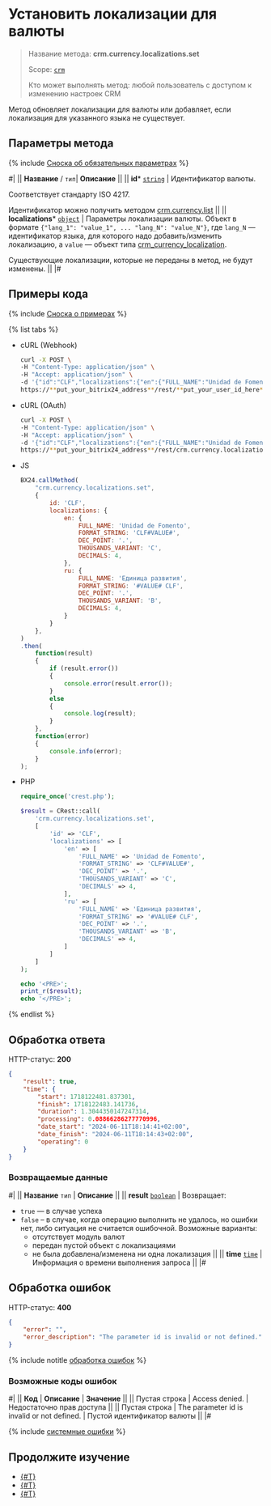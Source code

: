 # Установить локализации для валюты

> Название метода: **crm.currency.localizations.set**
>
> Scope: [`crm`](../../../scopes/permissions.md)
>
> Кто может выполнять метод: любой пользователь с доступом к изменению настроек CRM

Метод обновляет локализации для валюты или добавляет, если локализация для указанного языка не существует.

## Параметры метода

{% include [Сноска об обязательных параметрах](../../../../_includes/required.md) %}

#|
||  **Название** /
`тип`| **Описание** ||
|| **id***
[`string`](../../../data-types.md) | Идентификатор валюты.

Соответствует стандарту ISO 4217.

Идентификатор можно получить методом [crm.currency.list](../crm-currency-list.md)
 ||
|| **localizations***
[`object`](../../../data-types.md) | Параметры локализации валюты.
Объект в формате `{"lang_1": "value_1", ... "lang_N": "value_N"}`, где `lang_N` — идентификатор языка, для которого надо добавить/изменить локализацию, а `value` — объект типа [crm_currency_localization](../../data-types.md#crm_currency_localization).

Существующие локализации, которые не переданы в метод, не будут изменены.
  ||
|#

## Примеры кода

{% include [Сноска о примерах](../../../../_includes/examples.md) %}

{% list tabs %}

- cURL (Webhook)

    ```bash
    curl -X POST \
    -H "Content-Type: application/json" \
    -H "Accept: application/json" \
    -d '{"id":"CLF","localizations":{"en":{"FULL_NAME":"Unidad de Fomento","FORMAT_STRING":"CLF#VALUE#","DEC_POINT":".","THOUSANDS_VARIANT":"C","DECIMALS":4},"ru":{"FULL_NAME":"Единица развития","FORMAT_STRING":"#VALUE# CLF","DEC_POINT":".","THOUSANDS_VARIANT":"B","DECIMALS":4}}}' \
    https://**put_your_bitrix24_address**/rest/**put_your_user_id_here**/**put_your_webhook_here**/crm.currency.localizations.set
    ```

- cURL (OAuth)

    ```bash
    curl -X POST \
    -H "Content-Type: application/json" \
    -H "Accept: application/json" \
    -d '{"id":"CLF","localizations":{"en":{"FULL_NAME":"Unidad de Fomento","FORMAT_STRING":"CLF#VALUE#","DEC_POINT":".","THOUSANDS_VARIANT":"C","DECIMALS":4},"ru":{"FULL_NAME":"Единица развития","FORMAT_STRING":"#VALUE# CLF","DEC_POINT":".","THOUSANDS_VARIANT":"B","DECIMALS":4}},"auth":"**put_access_token_here**"}' \
    https://**put_your_bitrix24_address**/rest/crm.currency.localizations.set
    ```

- JS

    ```js
    BX24.callMethod(
        "crm.currency.localizations.set",
        {
            id: 'CLF',
            localizations: {
                en: {
                    FULL_NAME: 'Unidad de Fomento',
                    FORMAT_STRING: 'CLF#VALUE#',
                    DEC_POINT: '.',
                    THOUSANDS_VARIANT: 'C',
                    DECIMALS: 4,
                },
                ru: {
                    FULL_NAME: 'Единица развития',
                    FORMAT_STRING: '#VALUE# CLF',
                    DEC_POINT: '.',
                    THOUSANDS_VARIANT: 'B',
                    DECIMALS: 4,
                }
            }
        },
    )
    .then(
        function(result)
        {
            if (result.error())
            {
                console.error(result.error());
            }
            else
            {
                console.log(result);
            }
        },
        function(error)
        {
            console.info(error);
        }
    );
    ```

- PHP

    ```php
    require_once('crest.php');

    $result = CRest::call(
        'crm.currency.localizations.set',
        [
            'id' => 'CLF',
            'localizations' => [
                'en' => [
                    'FULL_NAME' => 'Unidad de Fomento',
                    'FORMAT_STRING' => 'CLF#VALUE#',
                    'DEC_POINT' => '.',
                    'THOUSANDS_VARIANT' => 'C',
                    'DECIMALS' => 4,
                ],
                'ru' => [
                    'FULL_NAME' => 'Единица развития',
                    'FORMAT_STRING' => '#VALUE# CLF',
                    'DEC_POINT' => '.',
                    'THOUSANDS_VARIANT' => 'B',
                    'DECIMALS' => 4,
                ]
            ]
        ]
    );

    echo '<PRE>';
    print_r($result);
    echo '</PRE>';
    ```

{% endlist %}

## Обработка ответа

HTTP-статус: **200**

```json
{
    "result": true,
    "time": {
        "start": 1718122481.837301,
        "finish": 1718122483.141736,
        "duration": 1.3044350147247314,
        "processing": 0.08866286277770996,
        "date_start": "2024-06-11T18:14:41+02:00",
        "date_finish": "2024-06-11T18:14:43+02:00",
        "operating": 0
    }
}
```

### Возвращаемые данные

#|
|| **Название**
`тип` | **Описание** ||
|| **result**
[`boolean`](../../../data-types.md) | Возвращает:
- `true` — в случае успеха
- `false` – в случае, когда операцию выполнить не удалось, но ошибки нет, либо ситуация не считается ошибочной. Возможные варианты:
  - отсутствует модуль валют
  - передан пустой объект с локализациями
  - не была добавлена/изменена ни одна локализация
 ||
|| **time**
[`time`](../../../data-types.md) | Информация о времени выполнения запроса ||
|#

## Обработка ошибок

HTTP-статус: **400**

```json
{
    "error": "",
    "error_description": "The parameter id is invalid or not defined."
}
```

{% include notitle [обработка ошибок](../../../../_includes/error-info.md) %}

### Возможные коды ошибок

#|
|| **Код** | **Описание** | **Значение** ||
|| Пустая строка | Access denied. | Недостаточно прав доступа ||
|| Пустая строка | The parameter id is invalid or not defined. | Пустой идентификатор валюты ||
|#

{% include [системные ошибки](../../../../_includes/system-errors.md) %}

## Продолжите изучение 

- [{#T}](./crm-currency-localizations-get.md)
- [{#T}](./crm-currency-localizations-delete.md)
- [{#T}](./crm-currency-localizations-fields.md)